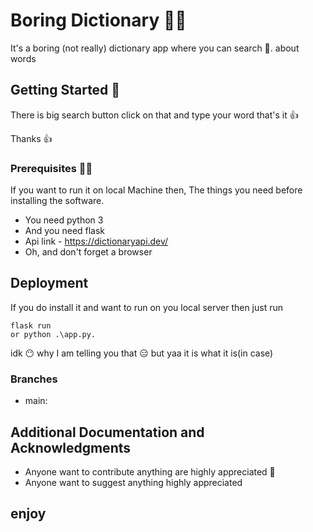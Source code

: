 # Boring Dictionary 📓🔖

It's a boring (not really) dictionary app where you can search 🔎. about words 

## Getting Started 🤌

There is big search button click on that and type your word that's it 👍

Thanks 👍 


### Prerequisites 🧑‍💻

If you want to run it on local Machine then, The things you need before installing the software.

* You need python 3
* And you need flask 
* Api link - https://dictionaryapi.dev/
* Oh, and don't forget a browser 

## Deployment

If you do install it and want to run on you local server then just run 

```
flask run
or python .\app.py.
```
idk 😶 why I am telling you that 😑 but yaa it is what it is(in case)

### Branches

* main:

## Additional Documentation and Acknowledgments

* Anyone want to contribute anything are highly appreciated 🙏
* Anyone want to suggest anything highly appreciated 

## enjoy
